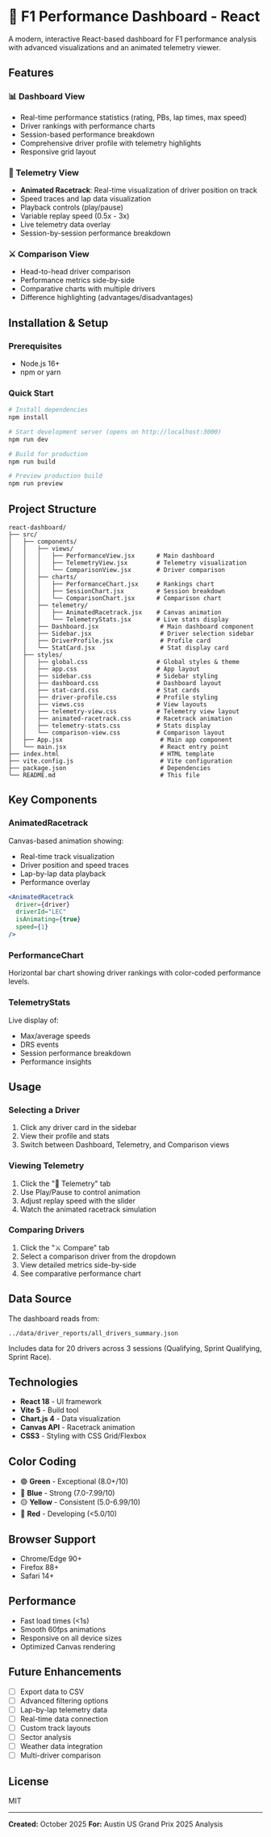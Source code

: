 # 🏁 F1 Performance Dashboard - React

A modern, interactive React-based dashboard for F1 performance analysis with advanced visualizations and an animated telemetry viewer.

## Features

### 📊 Dashboard View
- Real-time performance statistics (rating, PBs, lap times, max speed)
- Driver rankings with performance charts
- Session-based performance breakdown
- Comprehensive driver profile with telemetry highlights
- Responsive grid layout

### 📡 Telemetry View
- **Animated Racetrack**: Real-time visualization of driver position on track
- Speed traces and lap data visualization
- Playback controls (play/pause)
- Variable replay speed (0.5x - 3x)
- Live telemetry data overlay
- Session-by-session performance breakdown

### ⚔️ Comparison View
- Head-to-head driver comparison
- Performance metrics side-by-side
- Comparative charts with multiple drivers
- Difference highlighting (advantages/disadvantages)

## Installation & Setup

### Prerequisites
- Node.js 16+
- npm or yarn

### Quick Start

```bash
# Install dependencies
npm install

# Start development server (opens on http://localhost:3000)
npm run dev

# Build for production
npm run build

# Preview production build
npm run preview
```

## Project Structure

```
react-dashboard/
├── src/
│   ├── components/
│   │   ├── views/
│   │   │   ├── PerformanceView.jsx      # Main dashboard
│   │   │   ├── TelemetryView.jsx        # Telemetry visualization
│   │   │   └── ComparisonView.jsx       # Driver comparison
│   │   ├── charts/
│   │   │   ├── PerformanceChart.jsx     # Rankings chart
│   │   │   ├── SessionChart.jsx         # Session breakdown
│   │   │   └── ComparisonChart.jsx      # Comparison chart
│   │   ├── telemetry/
│   │   │   ├── AnimatedRacetrack.jsx    # Canvas animation
│   │   │   └── TelemetryStats.jsx       # Live stats display
│   │   ├── Dashboard.jsx                 # Main dashboard component
│   │   ├── Sidebar.jsx                   # Driver selection sidebar
│   │   ├── DriverProfile.jsx             # Profile card
│   │   └── StatCard.jsx                  # Stat display card
│   ├── styles/
│   │   ├── global.css                   # Global styles & theme
│   │   ├── app.css                      # App layout
│   │   ├── sidebar.css                  # Sidebar styling
│   │   ├── dashboard.css                # Dashboard layout
│   │   ├── stat-card.css                # Stat cards
│   │   ├── driver-profile.css           # Profile styling
│   │   ├── views.css                    # View layouts
│   │   ├── telemetry-view.css           # Telemetry view layout
│   │   ├── animated-racetrack.css       # Racetrack animation
│   │   ├── telemetry-stats.css          # Stats display
│   │   └── comparison-view.css          # Comparison layout
│   ├── App.jsx                           # Main app component
│   └── main.jsx                          # React entry point
├── index.html                            # HTML template
├── vite.config.js                        # Vite configuration
├── package.json                          # Dependencies
└── README.md                             # This file
```

## Key Components

### AnimatedRacetrack
Canvas-based animation showing:
- Real-time track visualization
- Driver position and speed traces
- Lap-by-lap data playback
- Performance overlay

```jsx
<AnimatedRacetrack
  driver={driver}
  driverId="LEC"
  isAnimating={true}
  speed={1}
/>
```

### PerformanceChart
Horizontal bar chart showing driver rankings with color-coded performance levels.

### TelemetryStats
Live display of:
- Max/average speeds
- DRS events
- Session performance breakdown
- Performance insights

## Usage

### Selecting a Driver
1. Click any driver card in the sidebar
2. View their profile and stats
3. Switch between Dashboard, Telemetry, and Comparison views

### Viewing Telemetry
1. Click the "📡 Telemetry" tab
2. Use Play/Pause to control animation
3. Adjust replay speed with the slider
4. Watch the animated racetrack simulation

### Comparing Drivers
1. Click the "⚔️ Compare" tab
2. Select a comparison driver from the dropdown
3. View detailed metrics side-by-side
4. See comparative performance chart

## Data Source

The dashboard reads from:
```
../data/driver_reports/all_drivers_summary.json
```

Includes data for 20 drivers across 3 sessions (Qualifying, Sprint Qualifying, Sprint Race).

## Technologies

- **React 18** - UI framework
- **Vite 5** - Build tool
- **Chart.js 4** - Data visualization
- **Canvas API** - Racetrack animation
- **CSS3** - Styling with CSS Grid/Flexbox

## Color Coding

- 🟢 **Green** - Exceptional (8.0+/10)
- 🔵 **Blue** - Strong (7.0-7.99/10)
- 🟡 **Yellow** - Consistent (5.0-6.99/10)
- 🔴 **Red** - Developing (<5.0/10)

## Browser Support

- Chrome/Edge 90+
- Firefox 88+
- Safari 14+

## Performance

- Fast load times (<1s)
- Smooth 60fps animations
- Responsive on all device sizes
- Optimized Canvas rendering

## Future Enhancements

- [ ] Export data to CSV
- [ ] Advanced filtering options
- [ ] Lap-by-lap telemetry data
- [ ] Real-time data connection
- [ ] Custom track layouts
- [ ] Sector analysis
- [ ] Weather data integration
- [ ] Multi-driver comparison

## License

MIT

---

**Created:** October 2025
**For:** Austin US Grand Prix 2025 Analysis

